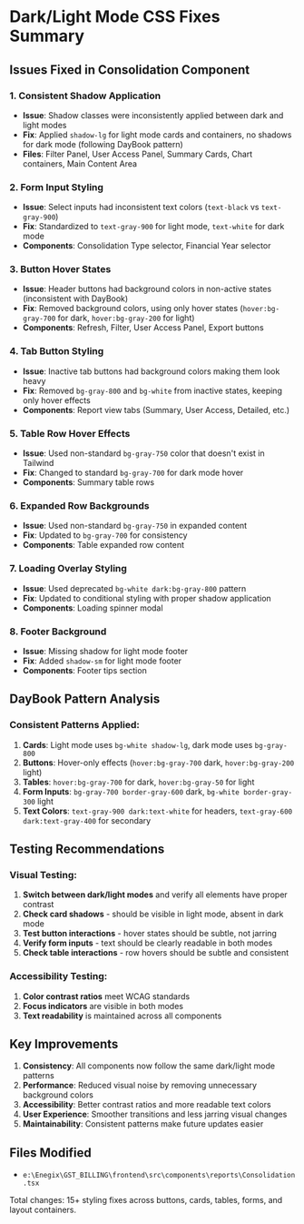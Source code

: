 # Dark/Light Mode CSS Fixes Summary

## Issues Fixed in Consolidation Component

### 1. **Consistent Shadow Application**
- **Issue**: Shadow classes were inconsistently applied between dark and light modes
- **Fix**: Applied `shadow-lg` for light mode cards and containers, no shadows for dark mode (following DayBook pattern)
- **Files**: Filter Panel, User Access Panel, Summary Cards, Chart containers, Main Content Area

### 2. **Form Input Styling**
- **Issue**: Select inputs had inconsistent text colors (`text-black` vs `text-gray-900`)
- **Fix**: Standardized to `text-gray-900` for light mode, `text-white` for dark mode
- **Components**: Consolidation Type selector, Financial Year selector

### 3. **Button Hover States**
- **Issue**: Header buttons had background colors in non-active states (inconsistent with DayBook)
- **Fix**: Removed background colors, using only hover states (`hover:bg-gray-700` for dark, `hover:bg-gray-200` for light)
- **Components**: Refresh, Filter, User Access Panel, Export buttons

### 4. **Tab Button Styling**
- **Issue**: Inactive tab buttons had background colors making them look heavy
- **Fix**: Removed `bg-gray-800` and `bg-white` from inactive states, keeping only hover effects
- **Components**: Report view tabs (Summary, User Access, Detailed, etc.)

### 5. **Table Row Hover Effects**
- **Issue**: Used non-standard `bg-gray-750` color that doesn't exist in Tailwind
- **Fix**: Changed to standard `bg-gray-700` for dark mode hover
- **Components**: Summary table rows

### 6. **Expanded Row Backgrounds**
- **Issue**: Used non-standard `bg-gray-750` in expanded content
- **Fix**: Updated to `bg-gray-700` for consistency
- **Components**: Table expanded row content

### 7. **Loading Overlay Styling**
- **Issue**: Used deprecated `bg-white dark:bg-gray-800` pattern
- **Fix**: Updated to conditional styling with proper shadow application
- **Components**: Loading spinner modal

### 8. **Footer Background**
- **Issue**: Missing shadow for light mode footer
- **Fix**: Added `shadow-sm` for light mode footer
- **Components**: Footer tips section

## DayBook Pattern Analysis

### Consistent Patterns Applied:
1. **Cards**: Light mode uses `bg-white shadow-lg`, dark mode uses `bg-gray-800`
2. **Buttons**: Hover-only effects (`hover:bg-gray-700` dark, `hover:bg-gray-200` light)
3. **Tables**: `hover:bg-gray-700` for dark, `hover:bg-gray-50` for light
4. **Form Inputs**: `bg-gray-700 border-gray-600` dark, `bg-white border-gray-300` light
5. **Text Colors**: `text-gray-900 dark:text-white` for headers, `text-gray-600 dark:text-gray-400` for secondary

## Testing Recommendations

### Visual Testing:
1. **Switch between dark/light modes** and verify all elements have proper contrast
2. **Check card shadows** - should be visible in light mode, absent in dark mode
3. **Test button interactions** - hover states should be subtle, not jarring
4. **Verify form inputs** - text should be clearly readable in both modes
5. **Check table interactions** - row hovers should be subtle and consistent

### Accessibility Testing:
1. **Color contrast ratios** meet WCAG standards
2. **Focus indicators** are visible in both modes
3. **Text readability** is maintained across all components

## Key Improvements

1. **Consistency**: All components now follow the same dark/light mode patterns
2. **Performance**: Reduced visual noise by removing unnecessary background colors
3. **Accessibility**: Better contrast ratios and more readable text colors
4. **User Experience**: Smoother transitions and less jarring visual changes
5. **Maintainability**: Consistent patterns make future updates easier

## Files Modified
- `e:\Enegix\GST_BILLING\frontend\src\components\reports\Consolidation.tsx`

Total changes: 15+ styling fixes across buttons, cards, tables, forms, and layout containers.
